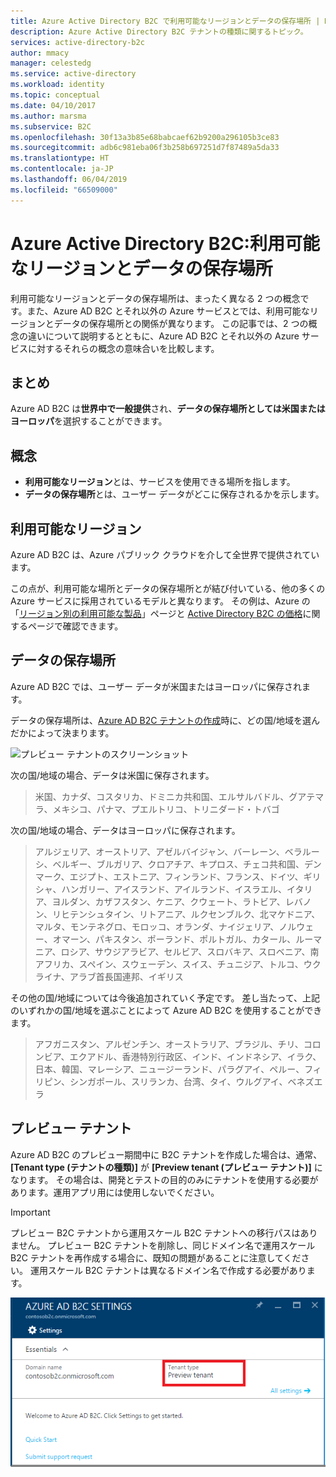 ```yaml
---
title: Azure Active Directory B2C で利用可能なリージョンとデータの保存場所 | Microsoft Docs
description: Azure Active Directory B2C テナントの種類に関するトピック。
services: active-directory-b2c
author: mmacy
manager: celestedg
ms.service: active-directory
ms.workload: identity
ms.topic: conceptual
ms.date: 04/10/2017
ms.author: marsma
ms.subservice: B2C
ms.openlocfilehash: 30f13a3b85e68babcaef62b9200a296105b3ce83
ms.sourcegitcommit: adb6c981eba06f3b258b697251d7f87489a5da33
ms.translationtype: HT
ms.contentlocale: ja-JP
ms.lasthandoff: 06/04/2019
ms.locfileid: "66509000"
---
```

# <a name="azure-active-directory-b2c-region-availability--data-residency"></a>Azure Active Directory B2C:利用可能なリージョンとデータの保存場所
利用可能なリージョンとデータの保存場所は、まったく異なる 2 つの概念です。また、Azure AD B2C とそれ以外の Azure サービスとでは、利用可能なリージョンとデータの保存場所との関係が異なります。 この記事では、2 つの概念の違いについて説明するとともに、Azure AD B2C とそれ以外の Azure サービスに対するそれらの概念の意味合いを比較します。

## <a name="summary"></a>まとめ
Azure AD B2C は**世界中で一般提供**され、**データの保存場所としては米国またはヨーロッパ**を選択することができます。

## <a name="concepts"></a>概念
* **利用可能なリージョン**とは、サービスを使用できる場所を指します。
* **データの保存場所**とは、ユーザー データがどこに保存されるかを示します。

## <a name="region-availability"></a>利用可能なリージョン
Azure AD B2C は、Azure パブリック クラウドを介して全世界で提供されています。 

この点が、利用可能な場所とデータの保存場所とが結び付いている、他の多くの Azure サービスに採用されているモデルと異なります。 その例は、Azure の「[リージョン別の利用可能な製品](https://azure.microsoft.com/regions/services/)」ページと [Active Directory B2C の価格](https://azure.microsoft.com/pricing/details/active-directory-b2c/)に関するページで確認できます。

## <a name="data-residency"></a>データの保存場所
Azure AD B2C では、ユーザー データが米国またはヨーロッパに保存されます。

データの保存場所は、[Azure AD B2C テナントの作成](active-directory-b2c-get-started.md)時に、どの国/地域を選んだかによって決まります。

![プレビュー テナントのスクリーンショット](./media/active-directory-b2c-reference-tenant-type/data-residency-b2c-tenant.png)

次の国/地域の場合、データは米国に保存されます。

> 米国、カナダ、コスタリカ、ドミニカ共和国、エルサルバドル、グアテマラ、メキシコ、パナマ、プエルトリコ、トリニダード・トバゴ

次の国/地域の場合、データはヨーロッパに保存されます。

> アルジェリア、オーストリア、アゼルバイジャン、バーレーン、ベラルーシ、ベルギー、ブルガリア、クロアチア、キプロス、チェコ共和国、デンマーク、エジプト、エストニア、フィンランド、フランス、ドイツ、ギリシャ、ハンガリー、アイスランド、アイルランド、イスラエル、イタリア、ヨルダン、カザフスタン、ケニア、クウェート、ラトビア、レバノン、リヒテンシュタイン、リトアニア、ルクセンブルク、北マケドニア、マルタ、モンテネグロ、モロッコ、オランダ、ナイジェリア、ノルウェー、オマーン、パキスタン、ポーランド、ポルトガル、カタール、ルーマニア、ロシア、サウジアラビア、セルビア、スロバキア、スロベニア、南アフリカ、スペイン、スウェーデン、スイス、チュニジア、トルコ、ウクライナ、アラブ首長国連邦、イギリス

その他の国/地域については今後追加されていく予定です。  差し当たって、上記のいずれかの国/地域を選ぶことによって Azure AD B2C を使用することができます。

> アフガニスタン、アルゼンチン、オーストラリア、ブラジル、チリ、コロンビア、エクアドル、香港特別行政区、インド、インドネシア、イラク、日本、韓国、マレーシア、ニュージーランド、パラグアイ、ペルー、フィリピン、シンガポール、スリランカ、台湾、タイ、ウルグアイ、ベネズエラ

## <a name="preview-tenant"></a>プレビュー テナント
Azure AD B2C のプレビュー期間中に B2C テナントを作成した場合は、通常、 **[Tenant type (テナントの種類)]** が **[Preview tenant (プレビュー テナント)]** になります。 その場合は、開発とテストの目的のみにテナントを使用する必要があります。運用アプリ用には使用しないでください。

> [!IMPORTANT]
> プレビュー B2C テナントから運用スケール B2C テナントへの移行パスはありません。 プレビュー B2C テナントを削除し、同じドメイン名で運用スケール B2C テナントを再作成する場合に、既知の問題があることに注意してください。 運用スケール B2C テナントは異なるドメイン名で作成する必要があります。


![プレビュー テナントのスクリーンショット](./media/active-directory-b2c-reference-tenant-type/preview-b2c-tenant.png)
